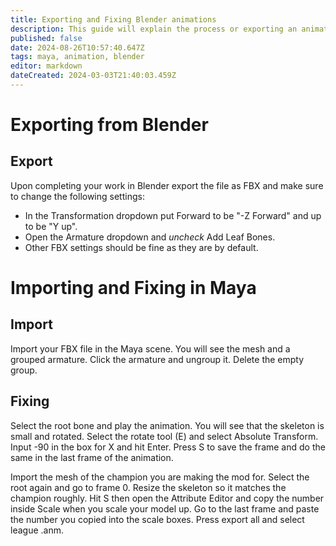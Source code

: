 ```yaml
---
title: Exporting and Fixing Blender animations
description: This guide will explain the process or exporting an animation from Blender and fix it in Maya so that it can be used in a mod.
published: false
date: 2024-08-26T10:57:40.647Z
tags: maya, animation, blender
editor: markdown
dateCreated: 2024-03-03T21:40:03.459Z
---
```



# Exporting from Blender

## Export
Upon completing your work in Blender export the file as FBX and make sure to change the following settings:
- In the Transformation dropdown put Forward to be "-Z Forward" and up to be "Y up".
- Open the Armature dropdown and *uncheck* Add Leaf Bones.
- Other FBX settings should be fine as they are by default.

# Importing and Fixing in Maya

## Import

Import your FBX file in the Maya scene.
You will see the mesh and a grouped armature. Click the armature and ungroup it. Delete the empty group.

## Fixing
Select the root bone and play the animation. You will see that the skeleton is small and rotated.
Select the rotate tool (E) and select Absolute Transform. Input -90 in the box for X and hit Enter.
Press S to save the frame and do the same in the last frame of the animation.

Import the mesh of the champion you are making the mod for.
Select the root again and go to frame 0. Resize the skeleton so it matches the champion roughly.
Hit S then open the Attribute Editor and copy the number inside Scale when you scale your model up.
Go to the last frame and paste the number you copied into the scale boxes.
Press export all and select league .anm.